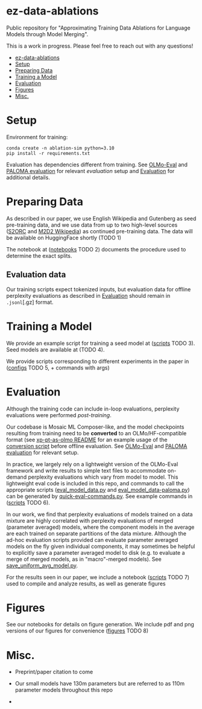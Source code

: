 # ez-data-ablations
Public repository for "Approximating Training Data Ablations for Language Models through Model Merging".

This is a work in progress. Please feel free to reach out with any questions!

<!-- TOC -->
* [ez-data-ablations](#ez-data-ablations)
* [Setup](#setup)
* [Preparing Data](#preparing-data)
* [Training a Model](#training-a-model)
* [Evaluation](#evaluation)
* [Figures](#figures)
* [Misc.](#misc)
<!-- TOC -->


# Setup

Environment for training:
```shell
conda create -n ablation-sim python=3.10
pip install -r requirements.txt
```

Evaluation has dependencies different from training. 
See [OLMo-Eval](https://github.com/allenai/OLMo-Eval) and [PALOMA evaluation](https://github.com/allenai/OLMo-Eval/blob/main/paloma/README.md) for relevant *evaluation* setup and [Evaluation](#evaluation) for additional details. 

# Preparing Data

As described in our paper, we use English Wikipedia and Gutenberg as seed pre-training data, and we use data from up to two high-level sources ([S2ORC](https://aclanthology.org/2020.acl-main.447/) and [M2D2 Wikipedia](https://aclanthology.org/2022.emnlp-main.63/)) as continued pre-training data.
The data will be available on HuggingFace shortly (TODO 1)

The notebook at ([notebooks](notebooks) TODO 2) documents the procedure used to determine the exact splits.

## Evaluation data

Our training scripts expect tokenized inputs, but evaluation data for offline perplexity evaluations as described in [Evaluation](#evaluation) should remain in `.jsonl`[.gz] format.

# Training a Model

We provide an example script for training a seed model at ([scripts](scripts) TODO 3). 
Seed models are available at (TODO 4). 

We provide scripts corresponding to different experiments in the paper in ([configs](configs) TODO 5, + commands with args)

# Evaluation
Although the training code can include in-loop evaluations, perplexity evaluations were performed _post-training_.

Our codebase is Mosaic ML Composer-like, and the model checkpoints resulting from training need to be **converted** to an OLMo/HF-compatible format (see [xp-pt-as-olmo README](xp-pt-as-olmo/readme.md) for an example usage of the [conversion script](xp-pt-as-olmo/convert_checkpoint.py) before offline evaluation.
See [OLMo-Eval](https://github.com/allenai/OLMo-Eval) and [PALOMA evaluation](https://github.com/allenai/OLMo-Eval/blob/main/paloma/README.md) for relevant setup.

In practice, we largely rely on a lightweight version of the OLMo-Eval framework and write results to simple text files to accommodate on-demand perplexity evaluations which vary from model to model. 
This lightweight eval code is included in this repo, and commands to call the appropriate scripts ([eval_model_data.py](eval_model_data.py) and [eval_model_data-paloma.py](eval_model_data-paloma.py)) can be generated by [quick-eval-commands.py](quick-eval-commands.py). 
See example commands in ([scripts](scripts) TODO 6).

In our work, we find that perplexity evaluations of models trained on a data mixture are highly correlated with perplexity evaluations of merged (parameter averaged) models, 
where the component models in the average are each trained on separate partitions of the data mixture. 
Although the ad-hoc evaluation scripts provided can evaluate parameter averaged models on the fly given individual components,
it may sometimes be helpful to explicitly save a parameter averaged model to disk (e.g. to evaluate a merge of merged models, as in "macro"-merged models). 
See [save_uniform_avg_model.py](save_uniform_avg_model.py).

For the results seen in our paper, we include a notebook ([scripts](scripts) TODO 7) used to compile and analyze results, as well as generate figures


# Figures

See our notebooks for details on figure generation. We include pdf and png versions of our figures for convenience ([figures](figures) TODO 8)


# Misc.

- Preprint/paper citation to come
- Our small models have 130m parameters but are referred to as 110m parameter models throughout this repo

- 

